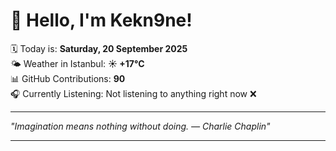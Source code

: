 # 👋 Hello, I'm Kekn9ne!

🗓️ Today is: **Saturday, 20 September 2025**  
🌤️ Weather in Istanbul: **☀️   +17°C**  
📊 GitHub Contributions: **90**  
🎧 Currently Listening: Not listening to anything right now ❌

---

_"Imagination means nothing without doing.   — *Charlie Chaplin*"_

---
